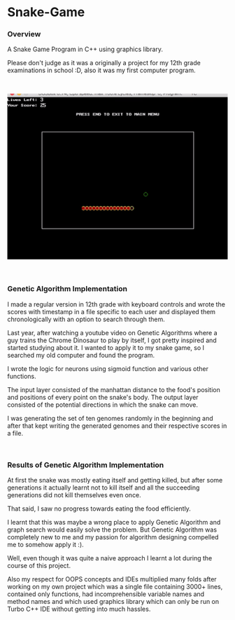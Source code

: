 # Snake-Game

### Overview
A Snake Game Program in C++ using graphics library.

Please don't judge as it was a originally a project for my 12th grade examinations in school :D, also it was my first computer program.

<br>

![Animation](assets/snake.gif)

<br>

### Genetic Algorithm Implementation
I made a regular version in 12th grade with keyboard controls and wrote the scores with timestamp in a file specific to each user and displayed them chronologically with an option to search through them.

Last year, after watching a youtube video on Genetic Algorithms where a guy trains the Chrome Dinosaur to play by itself, I got pretty inspired and started studying about it. I wanted to apply it to my snake game, so I searched my old computer and found the program.

I wrote the logic for neurons using sigmoid function and various other functions.

The input layer consisted of the manhattan distance to the food's position and positions of every point on the snake's body. The output layer consisted of the potential directions in which the snake can move.

I was generating the set of ten genomes randomly in the beginning and after that kept writing the generated genomes and their respective scores in a file.

<br>

### Results of Genetic Algorithm Implementation
At first the snake was mostly eating itself and getting killed, but after some generations it actually learnt not to kill itself and all the succeeding generations did not kill themselves even once.

That said, I saw no progress towards eating the food efficiently.

I learnt that this was maybe a wrong place to apply Genetic Algorithm and graph search would easily solve the problem. But Genetic Algorithm was completely new to me and my passion for algorithm designing compelled me to somehow apply it :).

Well, even though it was quite a naive approach I learnt a lot during the course of this project.

Also my respect for OOPS concepts and IDEs multiplied many folds after working on my own project which was a single file containing 3000+ lines, contained only functions, had incomprehensible variable names and method names and which used graphics library which can only be run on Turbo C++ IDE without getting into much hassles.